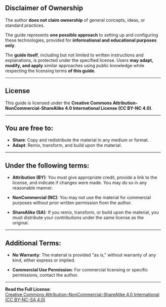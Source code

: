 ## Disclaimer of Ownership  

The author **does not claim ownership** of general concepts, ideas, or standard practices.

The guide represents **one possible approach** to setting up and configuring these technologies, provided for **informational and educational purposes only**.

The **guide itself**, including but not limited to written instructions and explanations, is protected under the specified license. Users **may adapt, modify, and apply** similar approaches using public knowledge while respecting the licensing terms **of this guide**.

---

## License

This guide is licensed under the **Creative Commons Attribution-NonCommercial-ShareAlike 4.0 International License (CC BY-NC 4.0)**.

---

## You are free to:

- **Share**: Copy and redistribute the material in any medium or format.
- **Adapt**: Remix, transform, and build upon the material.

---

## Under the following terms:

- **Attribution (BY)**: You must give appropriate credit, provide a link to the license, and indicate if changes were made. You may do so in any reasonable manner.
- **NonCommercial (NC)**: You may not use the material for commercial purposes without prior written permission from the author.

- **ShareAlike (SA)**: If you remix, transform, or build upon the material, you must distribute your contributions under the same license as the original.

---

## Additional Terms:

- **No Warranty**: The material is provided "as is," without warranty of any kind, either express or implied.

- **Commercial Use Permission**: For commercial licensing or specific permissions, contact the author.

---

**Read the Full License**:  
[Creative Commons Attribution-NonCommercial-ShareAlike 4.0 International (CC BY-NC-SA 4.0)](https://creativecommons.org/licenses/by-nc-sa/4.0/)
